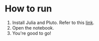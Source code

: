 # How to run
1. Install Julia and Pluto. Refer to this [link](https://github.com/fonsp/Pluto.jl).
2. Open the notebook.
3. You're good to go!
